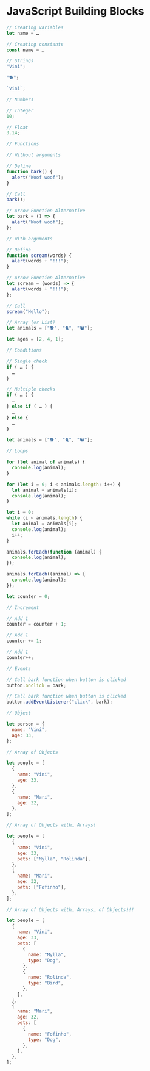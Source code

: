 # JavaScript Building Blocks

```javascript
// Creating variables
let name = …

// Creating constants
const name = …
```

```javascript
// Strings
"Vini";

"🐕";

`Vini`;
```

```javascript
// Numbers

// Integer
10;

// Float
3.14;
```

```javascript
// Functions

// Without arguments

// Define
function bark() {
  alert("Woof woof");
}

// Call
bark();

// Arrow Function Alternative
let bark = () => {
  alert("Woof woof");
};

// With arguments

// Define
function scream(words) {
  alert(words + "!!!");
}

// Arrow Function Alternative
let scream = (words) => {
  alert(words + "!!!");
};

// Call
scream("Hello");
```

```javascript
// Array (or List)
let animals = ["🐕", "🐈", "🐿️"];

let ages = [2, 4, 1];
```

```javascript
// Conditions

// Single check
if ( … ) {
  …
}

// Multiple checks
if ( … ) {
  …
} else if ( … ) {
  …
} else {
  …
}
```

```javascript
let animals = ["🐕", "🐈", "🐿️"];

// Loops

for (let animal of animals) {
  console.log(animal);
}

for (let i = 0; i < animals.length; i++) {
  let animal = animals[i];
  console.log(animal);
}

let i = 0;
while (i < animals.length) {
  let animal = animals[i];
  console.log(animal);
  i++;
}

animals.forEach(function (animal) {
  console.log(animal);
});

animals.forEach((animal) => {
  console.log(animal);
});
```

```javascript
let counter = 0;

// Increment

// Add 1
counter = counter + 1;

// Add 1
counter += 1;

// Add 1
counter++;
```

```javascript
// Events

// Call bark function when button is clicked
button.onclick = bark;

// Call bark function when button is clicked
button.addEventListener("click", bark);
```

```javascript
// Object

let person = {
  name: "Vini",
  age: 33,
};
```

```javascript
// Array of Objects

let people = [
  {
    name: "Vini",
    age: 33,
  },
  {
    name: "Mari",
    age: 32,
  },
];
```

```javascript
// Array of Objects with… Arrays!

let people = [
  {
    name: "Vini",
    age: 33,
    pets: ["Mylla", "Rolinda"],
  },
  {
    name: "Mari",
    age: 32,
    pets: ["Fofinho"],
  },
];
```

```javascript
// Array of Objects with… Arrays… of Objects!!!

let people = [
  {
    name: "Vini",
    age: 33,
    pets: [
      {
        name: "Mylla",
        type: "Dog",
      },
      {
        name: "Rolinda",
        type: "Bird",
      },
    ],
  },
  {
    name: "Mari",
    age: 32,
    pets: [
      {
        name: "Fofinho",
        type: "Dog",
      },
    ],
  },
];
```

<style>
  table,
  tr,
  th,
  td {
    border: none !important;
    background: transparent !important;
  }

  pre {
    width: fit-content !important;
  }
</style>
